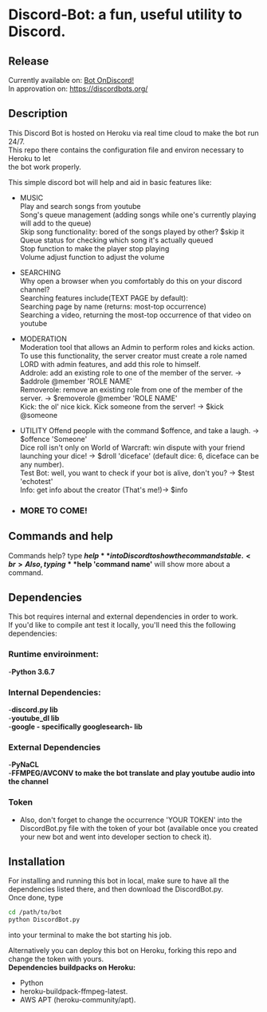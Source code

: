 # Discord-Bot: a fun, useful utility to Discord.

## Release

Currently available on: [Bot OnDiscord!](https://bots.ondiscord.xyz/bots/518750364363784207 "El boto!")<br>
In approvation on: https://discordbots.org/

## Description
This Discord Bot is hosted on Heroku via real time cloud to make the bot run 24/7.<br>
This repo there contains the configuration file and environ necessary to Heroku to let<br> 
the bot work properly.<br>

This simple discord bot will help and aid in basic features like:

 - MUSIC<br>
   Play and search songs from youtube<br>
   Song's queue management (adding songs while one's currently playing will add to the queue)<br>
   Skip song functionality: bored of the songs played by other? $skip it<br>
   Queue status for checking which song it's actually queued<br>
   Stop function to make the player stop playing<br>
   Volume adjust function to adjust the volume<br>

 - SEARCHING<br>
   Why open a browser when you comfortably do this on your discord channel?<br>
   Searching features include(TEXT PAGE by default):<br>
   Searching page by name (returns: most-top occurrence)<br>
   Searching a video, returning the most-top occurrence of that video on youtube<br>

  - MODERATION<br>
   Moderation tool that allows an Admin to perform roles and kicks action. To use this functionality, the server creator must create a role named LORD with admin features, and add this role to himself.<br>
   Addrole: add an existing role to one of the member of the server. -> $addrole @member 'ROLE NAME'<br>
   Removerole: remove an existing role from one of the member of the server. -> $removerole @member 'ROLE NAME'<br>
   Kick: the ol' nice kick. Kick someone from the server! -> $kick @someone<br>
  - UTILITY
    Offend people with the command $offence, and take a laugh. -> $offence 'Someone'<br>
    Dice roll isn't only on World of Warcraft: win dispute with your friend launching your dice! -> $droll 'diceface' (default dice: 6, diceface can be any number).<br>
    Test Bot: well, you want to check if your bot is alive, don't you? -> $test 'echotest'<br>
    Info: get info about the creator (That's me!)-> $info<br>

 - ### MORE TO COME!<br>

## Commands and help

Commands help? type **$help** into Discord to show the commands table.<br>
Also, typing **$help 'command name'** will show more about a command.

## Dependencies 

This bot requires internal and external dependencies in order to work.<br>
If you'd like to compile ant test it locally, you'll need this the following dependencies:

 ### Runtime enviroinment: 
 -**Python 3.6.7**

 ### Internal Dependencies:
 -**discord.py lib**<br>
 -**youtube_dl lib**<br>
 -**google - specifically googlesearch- lib**<br>
 
 ### External Dependencies
 -**PyNaCL**<br>
 -**FFMPEG/AVCONV to make the bot translate and play youtube audio into the channel**<br>
 
 ### Token
 - Also, don't forget to change the occurrence 'YOUR TOKEN' into the DiscordBot.py file with the token of your bot (available once you created your new bot and went into developer section to check it).
 
 ## Installation
 
 For installing and running this bot in local, make sure to have all the dependencies listed there, and then download
 the DiscordBot.py.<br>
 Once done, type 
 
 ```bash
 cd /path/to/bot
 python DiscordBot.py 
 ```
 into your terminal to make the bot starting his job.
 
 Alternatively you can deploy this bot on Heroku, forking this repo and change the token with yours.<br>
 **Dependencies buildpacks on Heroku:**
 - Python 
 - heroku-buildpack-ffmpeg-latest.
 - AWS APT (heroku-community/apt).
